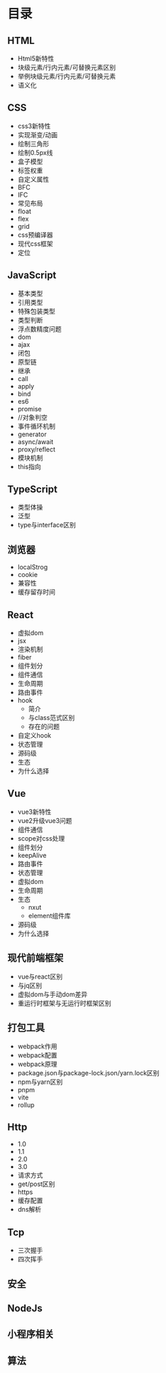 # 目录
## HTML
- Html5新特性
- 块级元素/行内元素/可替换元素区别
- 举例块级元素/行内元素/可替换元素
- 语义化
## CSS
- css3新特性
- 实现渐变/动画
- 绘制三角形
- 绘制0.5px线
- 盒子模型
- 标签权重
- 自定义属性
- BFC
- IFC
- 常见布局
- float
- flex
- grid
- css预编译器
- 现代css框架
- 定位
## JavaScript
- 基本类型
- 引用类型
- 特殊包装类型
- 类型判断
- 浮点数精度问题
- dom
- ajax
- 闭包
- 原型链
- 继承
- call
- apply
- bind
- es6
- promise
- //对象判空
- 事件循环机制
- generator
- async/await
- proxy/reflect
- 模块机制
- this指向
## TypeScript
- 类型体操
- 泛型
- type与interface区别
## 浏览器
- localStrog
- cookie
- 兼容性
- 缓存留存时间
## React
- 虚拟dom
- jsx
- 渲染机制
- fiber
- 组件划分
- 组件通信
- 生命周期
- 路由事件
- hook
  - 简介
  - 与class范式区别
  - 存在的问题
- 自定义hook
- 状态管理
- 源码级
- 生态
- 为什么选择
## Vue
- vue3新特性
- vue2升级vue3问题
- 组件通信
- scope对css处理
- 组件划分
- keepAlive
- 路由事件
- 状态管理
- 虚拟dom
- 生命周期
- 生态
  - nxut
  - element组件库
- 源码级
- 为什么选择
## 现代前端框架
- vue与react区别
- 与jq区别
- 虚拟dom与手动dom差异
- 重运行时框架与无运行时框架区别
## 打包工具
- webpack作用
- webpack配置
- webpack原理
- package.json与package-lock.json/yarn.lock区别
- npm与yarn区别
- pnpm
- vite
- rollup
## Http
- 1.0
- 1.1
- 2.0
- 3.0
- 请求方式
- get/post区别
- https
- 缓存配置
- dns解析
## Tcp
- 三次握手
- 四次挥手
## 安全

## NodeJs
## 小程序相关
## 算法